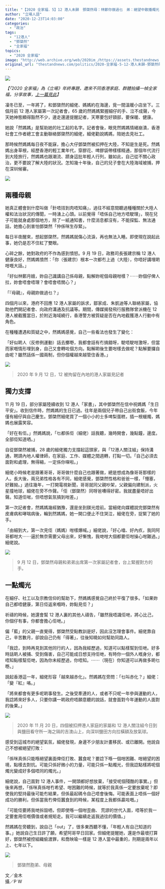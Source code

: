 ```yaml
---
title: "【2020 全家福．5】12 港人未歸　鄧棨然母：林鄭你做過乜　弟：絕望中散播燭光"
author: "立場人語"
date: "2020-12-23T14:03:00"
categories:
  - "政治"
tags:
  - "12港人"
  - "鄧棨然"
  - "全家福"
topics:
  - "2020 全家福"
image: "http://web.archive.org/web/2020im_/https://assets.thestandnews.com/media/photos/20201223-39_Ut8SO_He6ZgVC.png"
original_url: "thestandnews.com/politics/2020-全家福-5-12-港人未歸-鄧棨然母-林鄭你做過乜-弟-絕望中散播燭光"
---
```

![](http://web.archive.org/web/2020im_/https://assets.thestandnews.com/media/photos/20201223-39_Ut8SO_He6ZgVC.png)

_【「2020 全家福」為《立場》年終專題，邀來不同香港家庭、群體拍攝一幀全家福，分享故事，[上一篇見此](../../politics/2020-%E5%85%A8%E5%AE%B6%E7%A6%8F-4-%E7%94%B1%E5%BE%AC%E5%BE%A8%E7%84%A1%E5%8A%A9%E5%88%B0%E6%97%81%E8%81%BD%E5%8A%A9%E4%BA%BA-%E5%B0%91%E5%B9%B4%E7%8A%AF%E7%88%B6%E6%AF%8D%E7%9A%84%E6%8E%A2%E7%9B%A3%E8%A8%98-%E7%82%BA%E5%85%92%E5%AD%90%E9%A9%95%E5%82%B2/)】_ 

凜冬已至，一年將了，和鄧棨然的細佬、媽媽約在海邊，覓一間溫暖小店坐下。三個月前 12 港人家屬第一次記者會，65 歲的然媽媽緊握細仔的手、泣不成聲，今天她神態顯得豁然不少，邊走還邊提醒記者，天寒要包好頸部，要保暖、健康。

她說「然媽媽」是幫助她的社工起的名字。記者會後，眼見然媽媽情緒崩潰，香港社會工作者總工會主動聯絡鄧棨然的細佬，細佬勸說媽媽，陪她去見社工。

那時候然媽媽每日夜不能寐，擔心大仔鄧棨然被扣押在大陸，不知是生是死。然媽媽出身草根，經歷香港的輕工業年代，穿膠花、啤膠袋帶樣樣精通，那個年代流行到大陸旅行，然媽媽也跟潮流、躋身這批年輕人行列，雖如此，自己從不關心政治，更不要說了解大陸的狀況。怎知幾十年後，自己的兒子會在大陸海域被捕，押在深圳候審。

![](http://web.archive.org/web/2020im_/https://assets.thestandnews.com/media/photos/132191068_10222013240712514_1653519313899781663_o_6thJc_CB5EA7K.jpg)

**兩種母親**
--------

她真正體會到什麼叫做「針唔拮到肉唔知痛」，過往不經意間聽過種種關於大陸人權和法治狀況的傳聞，一時湧上心頭。以前覺得「唔係自己地方唔駛理」，現在兒子可能就身處那個地方，除了一紙通知書，什麼消息都沒有，不能探監、無法通話，她擔心到害怕鄧棨然「仲係咪生存緊」。

每日半夜醒來，想起鄧棨然，然媽媽就傷心流淚，再也無法入睡。即使現在說起此事，她仍是忍不住紅了雙眼。

心碎之餘，她對政府的不作為感到憤怒。9 月 19 日，政務司長張建宗稱 12 港人健康良好，然媽媽憤然：「你（張建宗）根本一次都冇上過（大陸），你唔好講埋啲咁嘅大話。」

「好似林鄭月娥，妳自己識講自己係母親，點解妳呢個母親咁樣？⋯⋯妳個仔俾人拉，妳會唔會唔理？會唔會唔關心？」

「『母親』，母親妳做過乜？」

四個月以來，港府不回應 12 港人家屬的訴求，鄒家成、朱凱迪等人聯絡家屬，協助他們開記者會、向政府溝通及抗議等。期間，傳媒揭發飛行服務隊曾派機在 12 港人被截獲當日，於附近海域繞行，香港警方被質疑是否在內地截獲港人行動中有角色。

在種種遭遇和質疑之中，然媽媽感覺，自己一些看法也發生了變化：

「好似啲人（反修例運動）話去擲嘢，我都會話有冇搞錯呀，駛唔駛咁激呀，但當而家嘅情形埋到身，自己又會轉咗個方向。點解啲後生要咁樣去做呢？點解要攞自由呢？雖然話係一國兩制，但你個權越來越管住香港。」

![](http://web.archive.org/web/2020im_/https://assets.thestandnews.com/media/photos/119119934_4628930633846339_5565209626700070841_o_kI5zu_3ibxqbW.jpg)
> 2020 年 9 月 12 日，12 被拘留在內地的港人家屬見記者

**獨力支撐**
--------

11 月 19 日，部分家屬陸續收到 12 港人「家書」，其中鄧棨然在信中祝媽媽「生日平安」。收到信件時，然媽媽的生日已過。往年是兩個兒子帶自己出街食飯，今年僅有細仔與自己慶生。鄧棨然細佬買了一個小小的士多啤梨蛋糕，插一根蠟燭，媽媽也展露笑容。

「好在有佢。」然媽媽說，「乜都係佢（細佬）話我聽，幾時開會，幾點鐘，邊度。全部佢知道哂。」

自從鄧棨然被捕，28 歲的細佬獨力支撐起這頭家，與「12港人關注組」保持溝通，聘請內地人權律師，在家庭、工作、媒體之間週轉，打點一切。「自己必須去面對和處理，無得縮，一定係你㗎啦。」

細佬小時候老是跟著哥哥，哥哥做什麼自己也跟著做，總是想成為像哥哥那樣的人。長大後，兩兄弟性格各有不同，細佬感覺，鄧棨然性格和爸爸一樣，「懵塞，好難拗。」過往幾年，一打開電視新聞，哥哥就同父親吵架，父親偏向建制派，火星撞地球，細佬在旁不作聲。「佢（鄧棨然）同呀爸嘈得好密。我就盡量唔好出聲。知道佢啱，但唔想氣氛搞到咁差。」

第一次記者會，然媽媽幾經猶豫，還是坐到鎂光燈前。當細佬向媒體說完鄧棨然有皮膚病和哮喘病後，輪到然媽媽，她一開口便止不住哭泣，細佬在旁，捉緊了她的手。

「由細到大，第一次見佢（媽媽）咁樣爆喊。」細佬說，「好心噏、好內疚，我同阿哥都咁大⋯⋯逼於無奈需要父母出來，好慚愧，我哋咁大個都要佢咁操心咁難過。」細佬說。

![](http://web.archive.org/web/2020im_/https://assets.thestandnews.com/media/photos/119201751_4628906463848756_2526211114645362057_o_W3aom_dA814ro.jpg)
> 9 月 12 日，鄧棨然母親和弟弟出席第一次家屬記者會，台上緊握對方的手。

**一點燭光**
--------

在細仔、社工以及宗教信仰的幫助下，然媽媽感覺自己終於平復了很多。「如果妳自己都唔健康，第日佢返來嗰時，妳點見佢？」

祈禱的時候，她還會幫 12 港人裏的其他人禱告，「雖然我唔識佢哋，將心比己，你個仔有事，你都會擔心佢哋。」

偏「藍」的父親一直覺得，鄧棨然受點教訓是好，因此沒怎理會事件。細佬靠自己，辛苦數月，卻說自己仍有「得著」，往後知曉如何幫助同路人。

「我諗，到時再見到其他同行的人，因為我經歷過，知道可以點樣幫到佢哋。好多時話啲人被捕、受到傷害，自己可能成日想支持佢哋，有時你一個外人嘅身分，都唔知點樣幫佢哋，因為你未經歷過，你唔知。⋯⋯（現在）你知道可以再做多啲乜嘢。」

說起香港這一年，細佬形容「越來越赤化」。然媽媽在旁問：「乜叫赤化？」細佬：「變『紅』咯。」

「將來都會有更多呢啲事發生。之後受牽連的人，或者不只呢一年參與運動的人，我諗將來好多人，只要你講一啲政府唔願意聽的說話，就會面對今年運動的人面對的後果。」

![](http://web.archive.org/web/2020im_/https://assets.thestandnews.com/media/photos/126515108_10165017101025019_576219924901789146_o-120copy_7zLZf_CRClfti.png)
> 2020 年 11 月 20 日，四個被扣押港人家庭的家屬和 12 港人關注組今日到與鹽田看守所一海之隔的吉澳山上，向深圳鹽田方向拉橫額及放氣球。

感受到這城市的絕望氣氛，細佬發現，身邊不少朋友計畫移民、或已離開。他說自己不想被絕望打敗：

「係咪真係只能喺絕望裏面俾佢打敗、蠶食呢？要諗下喺一個咁困難、咁絕望的困境，點樣去對抗。可能只係好微小的力量，可能只係一點燭光，但我諗點樣將呢個燭光變成好多個唔同的燭光。」

細佬說，自己面對 12 港人事件，一開頭都好想放棄，「接受呢個殘酷的事實。」但後來再想，「係咪真係咁冇希望、咁困難的時候，就等於我真係一定要放棄呢？即使我的堅持最後可能冇結果，但係最起碼令自己唔會後悔。可能表面上唔係一個好成功的勝利，但係當我冇俾佢蠶食到的時候，某程度上我都係贏咗嘅。」

「可能佢要將我哋拆毀哂，但即使喺一個咁歪曲、 荒謬的世代入面，唔等於我一定要套用佢嘅價值或者規矩走。我可以繼續走返我過往的價值。」

然媽媽在旁聽到，說自己「out」了，很多東西聽不懂，「年輕人有自己知道的事。」她說自己生日許了願，希望阿哥早日回家。但細佬提醒她，還是作最壞打算好，鄧棨然被控組織偷渡罪，和喬映瑜一樣是 12 港人當中最重的，刑期是兩年以上、七年以下。

![](http://web.archive.org/web/2020im_/https://assets.thestandnews.com/media/photos/131713944_10222013237592436_4258790408869099624_o_zsGTT_PJylPkz.jpg)
> 鄧棨然胞弟、母親

文／金木  
攝／P W